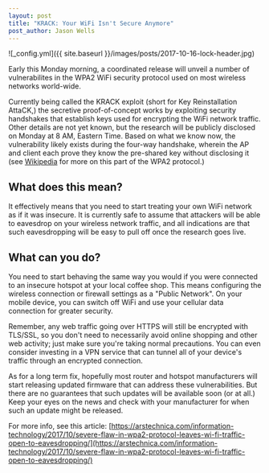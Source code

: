 ```yaml
---
layout: post
title: "KRACK: Your WiFi Isn't Secure Anymore"
post_author: Jason Wells
---
```


![_config.yml]({{ site.baseurl }}/images/posts/2017-10-16-lock-header.jpg)

Early this Monday morning, a coordinated release will unveil a number of vulnerabilites in the WPA2 WiFi security protocol used on most wireless networks world-wide.

Currently being called the KRACK exploit (short for Key Reinstallation AttaCK,) the secretive proof-of-concept works by exploiting security handshakes that establish keys used for encrypting the WiFi network traffic.<!--more--> Other details are not yet known, but the research will be publicly disclosed on Monday at 8 AM, Eastern Time. Based on what we know now, the vulnerability likely exists during the four-way handshake, wherein the AP and client each prove they know the pre-shared key without disclosing it (see [Wikipedia](https://en.wikipedia.org/wiki/IEEE_802.11i-2004?lipi=urn%3Ali%3Apage%3Ad_flagship3_pulse_read%3BaJ3WwdNaSEWpDxopyTxbJg%3D%3D#The_four-way_handshake) for more on this part of the WPA2 protocol.)

## What does this mean?

It effectively means that you need to start treating your own WiFi network as if it was insecure. It is currently safe to assume that attackers will be able to eavesdrop on your wireless network traffic, and all indications are that such eavesdropping will be easy to pull off once the research goes live.

## What can you do?

You need to start behaving the same way you would if you were connected to an insecure hotspot at your local coffee shop. This means configuring the wireless connection or firewall settings as a "Public Network". On your mobile device, you can switch off WiFi and use your cellular data connection for greater security.

Remember, any web traffic going over HTTPS will still be encrypted with TLS/SSL, so you don't need to necessarily avoid online shopping and other web activity; just make sure you're taking normal precautions. You can even consider investing in a VPN service that can tunnel all of your device's traffic through an encrypted connection.

As for a long term fix, hopefully most router and hotspot manufacturers will start releasing updated firmware that can address these vulnerabilities. But there are no guarantees that such updates will be available soon (or at all.) Keep your eyes on the news and check with your manufacturer for when such an update might be released.

For more info, see this article:
[https://arstechnica.com/information-technology/2017/10/severe-flaw-in-wpa2-protocol-leaves-wi-fi-traffic-open-to-eavesdropping/](https://arstechnica.com/information-technology/2017/10/severe-flaw-in-wpa2-protocol-leaves-wi-fi-traffic-open-to-eavesdropping/)